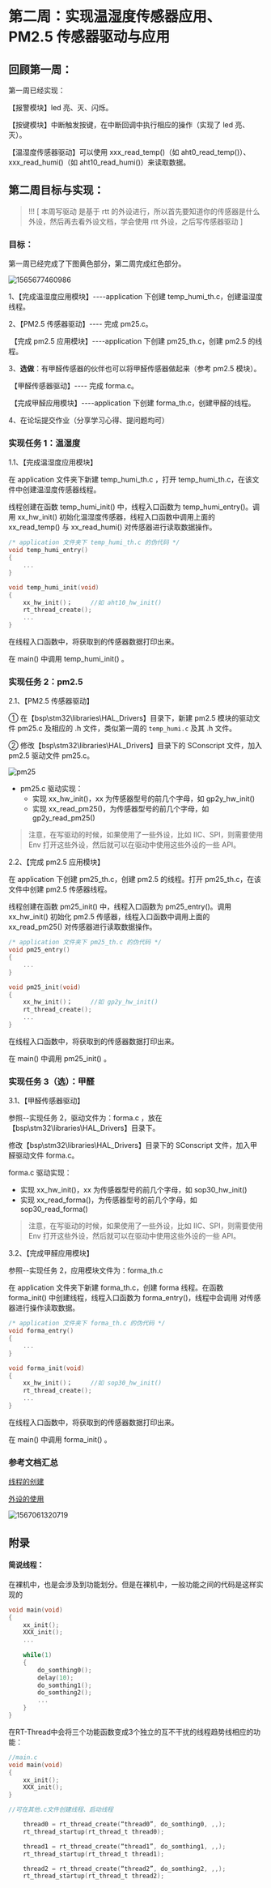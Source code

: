 # 第二周：实现温湿度传感器应用、PM2.5 传感器驱动与应用

## 回顾第一周：

第一周已经实现：

【报警模块】led 亮、灭、闪烁。

【按键模块】中断触发按键，在中断回调中执行相应的操作（实现了 led 亮、灭）。

【温湿度传感器驱动】可以使用 xxx_read_temp()（如 aht0_read_temp()）、xxx_read_humi()（如 aht10_read_humi()）来读取数据。

## 第二周目标与实现：

> !!! [ 本周写驱动 是基于 rtt 的外设进行，所以首先要知道你的传感器是什么外设，然后再去看外设文档，学会使用 rtt 外设，之后写传感器驱动 ]

### 目标：

第一周已经完成了下图黄色部分，第二周完成红色部分。

![1565677460986](figures/2-f.png)

1、【完成温湿度应用模块】----application 下创建 temp_humi_th.c，创建温湿度线程。

2、【PM2.5 传感器驱动】---- 完成 pm25.c。

​      【完成 pm2.5 应用模块】----application 下创建 pm25_th.c，创建 pm2.5 的线程。

3、**选做**：有甲醛传感器的伙伴也可以将甲醛传感器做起来（参考 pm2.5 模块）。

​      【甲醛传感器驱动】---- 完成 forma.c。

​      【完成甲醛应用模块】----application 下创建 forma_th.c，创建甲醛的线程。

4、在论坛提交作业（分享学习心得、提问题均可）

### 实现任务 1：温湿度

1.1、【完成温湿度应用模块】

在 application 文件夹下新建 temp_humi_th.c ，打开 temp_humi_th.c，在该文件中创建温湿度传感器线程。

线程创建在函数 temp_humi_init() 中，线程入口函数为 temp_humi_entry()。调用 xx_hw_init() 初始化温湿度传感器，线程入口函数中调用上面的 xx_read_temp() 与 xx_read_humi() 对传感器进行读取数据操作。

```c
/* application 文件夹下 temp_humi_th.c 的伪代码 */
void temp_humi_entry()
{
    ...
}

void temp_humi_init(void) 
{
    xx_hw_init()；     //如 aht10_hw_init()
    rt_thread_create();
    ...
}
```

在线程入口函数中，将获取到的传感器数据打印出来。

在 main() 中调用 temp_humi_init() 。

### 实现任务 2：pm2.5

2.1、【PM2.5 传感器驱动】

① 在【bsp\stm32\libraries\HAL_Drivers】目录下，新建 pm2.5 模块的驱动文件 pm25.c 及相应的 .h 文件，类似第一周的 `temp_humi.c` 及其 .h 文件。

② 修改【bsp\stm32\libraries\HAL_Drivers】目录下的 SConscript 文件，加入 pm2.5 驱动文件 pm25.c。

![pm25](figures/pm25.png)

- pm25.c 驱动实现：
  - 实现 xx_hw_init()，xx 为传感器型号的前几个字母，如 gp2y_hw_init()
  - 实现 xx_read_pm25()，为传感器型号的前几个字母，如 gp2y_read_pm25()

> 注意，在写驱动的时候，如果使用了一些外设，比如 IIC、SPI，则需要使用 Env 打开这些外设，然后就可以在驱动中使用这些外设的一些 API。

2.2、【完成 pm2.5 应用模块】

在 application 下创建 pm25_th.c，创建 pm2.5 的线程。打开 pm25_th.c，在该文件中创建 pm2.5 传感器线程。

线程创建在函数 pm25_init() 中，线程入口函数为 pm25_entry()。调用 xx_hw_init() 初始化 pm2.5 传感器，线程入口函数中调用上面的 xx_read_pm25() 对传感器进行读取数据操作。

```c
/* application 文件夹下 pm25_th.c 的伪代码 */
void pm25_entry()
{
    ...
}

void pm25_init(void) 
{
    xx_hw_init()；     //如 gp2y_hw_init()
    rt_thread_create();
    ...
}
```

在线程入口函数中，将获取到的传感器数据打印出来。

在 main() 中调用 pm25_init() 。

### 实现任务 3（选）：甲醛

3.1、【甲醛传感器驱动】

参照--实现任务 2，驱动文件为：forma.c ，放在【bsp\stm32\libraries\HAL_Drivers】目录下。

修改【bsp\stm32\libraries\HAL_Drivers】目录下的 SConscript 文件，加入甲醛驱动文件 forma.c。

forma.c 驱动实现：

- 实现 xx_hw_init()，xx 为传感器型号的前几个字母，如 sop30_hw_init()
- 实现 xx_read_forma()，为传感器型号的前几个字母，如 sop30_read_forma()

> 注意，在写驱动的时候，如果使用了一些外设，比如 IIC、SPI，则需要使用 Env 打开这些外设，然后就可以在驱动中使用这些外设的一些 API。



3.2、【完成甲醛应用模块】

参照--实现任务 2，应用模块文件为：forma_th.c

在 application 文件夹下新建 forma_th.c，创建 forma 线程。在函数 forma_init() 中创建线程，线程入口函数为 forma_entry()，线程中会调用  对传感器进行操作读取数据。

```c
/* application 文件夹下 forma_th.c 的伪代码 */
void forma_entry()
{
    ...
}

void forma_init(void) 
{
    xx_hw_init()；     //如 sop30_hw_init()
    rt_thread_create();
    ...
}
```

在线程入口函数中，将获取到的传感器数据打印出来。

在 main() 中调用 forma_init() 。

### 参考文档汇总

[线程的创建](https://www.rt-thread.org/document/site/programming-manual/thread/thread/#_16)

[外设的使用](https://www.rt-thread.org/document/site/programming-manual/device/device/)

![1567061320719](figures/per.png)

## 附录

#### 简说线程：

在裸机中，也是会涉及到功能划分。但是在裸机中，一般功能之间的代码是这样实现的

```c
void main(void)
{
    xx_init();
    XXX_init();
    ...
        
    while(1)
    {
    	do_somthing0();
        delay(10);
        do_somthing1();
        do_somthing2();
        ...
    }
}
```

在RT-Thread中会将三个功能函数变成3个独立的互不干扰的线程趋势线相应的功能：

```c
//main.c
void main(void)
{
    xx_init();
    XXX_init();
}

//可在其他.c文件创建线程、启动线程

    thread0 = rt_thread_create(“thread0”, do_somthing0, ,,);
    rt_thread_startup(rt_thread_t thread0);

    thread1 = rt_thread_create(“thread1”, do_somthing1, ,,);
    rt_thread_startup(rt_thread_t thread1);

    thread2 = rt_thread_create(“thread2”, do_somthing2, ,,);
    rt_thread_startup(rt_thread_t thread2);
```

